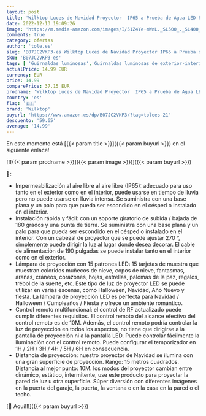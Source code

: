 ```yaml
---
layout: post
title: 'Wilktop Luces de Navidad Proyector  IP65 a Prueba de Agua LED Proyector Efecto de Luz de Navidad con 15 Patrones Intercambiables para uso en Interiores y Exteriores Como Luz de Jardín para Navidad'
date: 2022-12-13 19:09:26
image: 'https://m.media-amazon.com/images/I/51Z4Ye+mWnL._SL500_._SL400_.jpg'
comments: true
category: ofertas
author: 'tole.es'
slug: 'B07JC2VKP3-es Wilktop Luces de Navidad Proyector IP65 a Prueba de Agua...'
sku: 'B07JC2VKP3-es'
tags: [ 'Guirnaldas luminosas','Guirnaldas luminosas de exterior-interior','Iluminación','navidad','wilktop','🇪🇸', ]
actualPrice: 14.99 EUR
currency: EUR
price: 14.99
comparePrice: 37.15 EUR
prodname: 'Wilktop Luces de Navidad Proyector  IP65 a Prueba de Agua LED Proyector Efecto de Luz de Navidad con 15 Patrones Intercambiables para uso en Interiores y Exteriores Como Luz de Jardín para Navidad'
country: 'es'
flag: '🇪🇸'
brand: 'Wilktop'
buyurl: 'https://www.amazon.es/dp/B07JC2VKP3/?tag=tolees-21'
descuento: '59.65'
average: '14.99'
---
```


En este momento está [{{< param title >}}]({{< param buyurl >}}) en el siguiente enlace!

[![{{< param prodname >}}]({{< param image >}})]({{< param buyurl >}})

🔎:

- Impermeabilización al aire libre al aire libre (IP65): adecuado para uso tanto en el exterior como en el interior, puede usarse en tiempo de lluvia pero no puede usarse en lluvia intensa. Se suministra con una base plana y un palo para que pueda ser escondido en el césped o instalado en el interior.
- Instalación rápida y fácil: con un soporte giratorio de subida / bajada de 180 grados y una punta de tierra. Se suministra con una base plana y un palo para que pueda ser escondido en el césped o instalado en el interior. Con un cabezal de proyector que se puede ajustar 270 °, simplemente puede dirigir la luz al lugar donde desea decorar. El cable de alimentación de 190 pulgadas se puede instalar tanto en el interior como en el exterior.
- Lámpara de proyección con 15 patrones LED: 15 tarjetas de muestra que muestran coloridos muñecos de nieve, copos de nieve, fantasmas, arañas, cráneos, corazones, hojas, estrellas, palomas de la paz, regalos, trébol de la suerte, etc. Este tipo de luz de proyector LED se puede utilizar en varias escenas, como Halloween, Navidad, Año Nuevo y fiesta. La lámpara de proyección LED es perfecta para Navidad / Halloween / Cumpleaños / Fiesta y ofrece un ambiente romántico.
- Control remoto multifuncional: el control de RF actualizado puede cumplir diferentes requisitos. El control remoto del alcance efectivo del control remoto es de 10M. Además, el control remoto podría controlar la luz de proyección en todos los aspectos, no tiene que dirigirse a la pantalla de proyección ni a la pantalla LED. Puede controlar fácilmente la iluminación con el control remoto. Puede configurar el temporizador en 1H / 2H / 3H / 4H / 5H / 6H en consecuencia.
- Distancia de proyección: nuestro proyector de Navidad se ilumina con una gran superficie de proyección. Rango: 15 metros cuadrados. Distancia al mejor punto: 10M. los modos del proyector cambian entre dinámico, estático, intermitente, use este producto para proyectar la pared de luz u otra superficie. Súper diversión con diferentes imágenes en la puerta del garaje, la puerta, la ventana o en la casa en la pared o el techo.

[🛒 Aquí!!!]({{< param buyurl >}})
